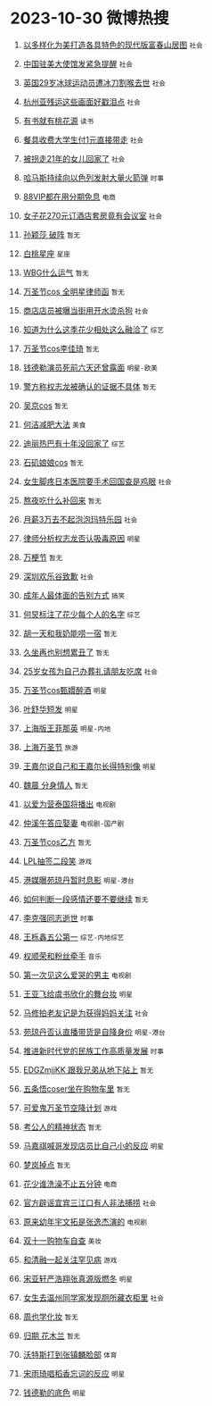 # 2023-10-30 微博热搜 
1. [以多样化为美打造各具特色的现代版富春山居图](https://m.weibo.cn/search?containerid=100103type%3D1%26t%3D10%26q%3D%23%E4%BB%A5%E5%A4%9A%E6%A0%B7%E5%8C%96%E4%B8%BA%E7%BE%8E%E6%89%93%E9%80%A0%E5%90%84%E5%85%B7%E7%89%B9%E8%89%B2%E7%9A%84%E7%8E%B0%E4%BB%A3%E7%89%88%E5%AF%8C%E6%98%A5%E5%B1%B1%E5%B1%85%E5%9B%BE%23&stream_entry_id=51&isnewpage=1&extparam=seat%3D1%26c_type%3D51%26pos%3D0%26stream_entry_id%3D51%26q%3D%2523%25E4%25BB%25A5%25E5%25A4%259A%25E6%25A0%25B7%25E5%258C%2596%25E4%25B8%25BA%25E7%25BE%258E%25E6%2589%2593%25E9%2580%25A0%25E5%2590%2584%25E5%2585%25B7%25E7%2589%25B9%25E8%2589%25B2%25E7%259A%2584%25E7%258E%25B0%25E4%25BB%25A3%25E7%2589%2588%25E5%25AF%258C%25E6%2598%25A5%25E5%25B1%25B1%25E5%25B1%2585%25E5%259B%25BE%2523%26dgr%3D0%26filter_type%3Drealtimehot%26cate%3D10103%26display_time%3D1698613676%26pre_seqid%3D169861367607202873642) `社会` 

2. [中国驻美大使馆发紧急提醒](https://m.weibo.cn/search?containerid=100103type%3D1%26t%3D10%26q%3D%23%E4%B8%AD%E5%9B%BD%E9%A9%BB%E7%BE%8E%E5%A4%A7%E4%BD%BF%E9%A6%86%E5%8F%91%E7%B4%A7%E6%80%A5%E6%8F%90%E9%86%92%23&stream_entry_id=31&isnewpage=1&extparam=seat%3D1%26c_type%3D31%26dgr%3D0%26filter_type%3Drealtimehot%26cate%3D5001%26q%3D%2523%25E4%25B8%25AD%25E5%259B%25BD%25E9%25A9%25BB%25E7%25BE%258E%25E5%25A4%25A7%25E4%25BD%25BF%25E9%25A6%2586%25E5%258F%2591%25E7%25B4%25A7%25E6%2580%25A5%25E6%258F%2590%25E9%2586%2592%2523%26flag%3D2%26pos%3D0%26stream_entry_id%3D31%26realpos%3D1%26band_rank%3D1%26lcate%3D5001%26display_time%3D1698613676%26pre_seqid%3D169861367607202873642) `社会` 

3. [英国29岁冰球运动员遭冰刀割喉去世](https://m.weibo.cn/search?containerid=100103type%3D1%26t%3D10%26q%3D%23%E8%8B%B1%E5%9B%BD29%E5%B2%81%E5%86%B0%E7%90%83%E8%BF%90%E5%8A%A8%E5%91%98%E9%81%AD%E5%86%B0%E5%88%80%E5%89%B2%E5%96%89%E5%8E%BB%E4%B8%96%23&stream_entry_id=31&isnewpage=1&extparam=seat%3D1%26c_type%3D31%26dgr%3D0%26filter_type%3Drealtimehot%26cate%3D5001%26q%3D%2523%25E8%258B%25B1%25E5%259B%25BD29%25E5%25B2%2581%25E5%2586%25B0%25E7%2590%2583%25E8%25BF%2590%25E5%258A%25A8%25E5%2591%2598%25E9%2581%25AD%25E5%2586%25B0%25E5%2588%2580%25E5%2589%25B2%25E5%2596%2589%25E5%258E%25BB%25E4%25B8%2596%2523%26flag%3D0%26pos%3D1%26stream_entry_id%3D31%26realpos%3D2%26band_rank%3D2%26lcate%3D5001%26display_time%3D1698613676%26pre_seqid%3D169861367607202873642) `社会` 

4. [杭州亚残运这些画面好戳泪点](https://m.weibo.cn/search?containerid=100103type%3D1%26t%3D10%26q%3D%23%E6%9D%AD%E5%B7%9E%E4%BA%9A%E6%AE%8B%E8%BF%90%E8%BF%99%E4%BA%9B%E7%94%BB%E9%9D%A2%E5%A5%BD%E6%88%B3%E6%B3%AA%E7%82%B9%23&stream_entry_id=31&isnewpage=1&extparam=seat%3D1%26c_type%3D31%26dgr%3D0%26filter_type%3Drealtimehot%26cate%3D5001%26q%3D%2523%25E6%259D%25AD%25E5%25B7%259E%25E4%25BA%259A%25E6%25AE%258B%25E8%25BF%2590%25E8%25BF%2599%25E4%25BA%259B%25E7%2594%25BB%25E9%259D%25A2%25E5%25A5%25BD%25E6%2588%25B3%25E6%25B3%25AA%25E7%2582%25B9%2523%26flag%3D0%26pos%3D2%26stream_entry_id%3D31%26realpos%3D3%26band_rank%3D3%26lcate%3D5001%26display_time%3D1698613676%26pre_seqid%3D169861367607202873642) `社会` 

5. [有书就有桃花源](https://m.weibo.cn/search?containerid=100103type%3D1%26t%3D10%26q%3D%23%E6%9C%89%E4%B9%A6%E5%B0%B1%E6%9C%89%E6%A1%83%E8%8A%B1%E6%BA%90%23&stream_entry_id=31&isnewpage=1&extparam=seat%3D1%26c_type%3D31%26filter_type%3Drealtimehot%26cate%3D5001%26q%3D%2523%25E6%259C%2589%25E4%25B9%25A6%25E5%25B0%25B1%25E6%259C%2589%25E6%25A1%2583%25E8%258A%25B1%25E6%25BA%2590%2523%26dgr%3D0%26is_ad_pos%3D1%26adid%3D209667%26topic_ad%3D1%26pos%3D3%26stream_entry_id%3D31%26band_rank%3D4%26lcate%3D5001%26display_time%3D1698613676%26pre_seqid%3D169861367607202873642) `读书` 

6. [餐具收费大学生付1元直接带走](https://m.weibo.cn/search?containerid=100103type%3D1%26t%3D10%26q%3D%23%E9%A4%90%E5%85%B7%E6%94%B6%E8%B4%B9%E5%A4%A7%E5%AD%A6%E7%94%9F%E4%BB%981%E5%85%83%E7%9B%B4%E6%8E%A5%E5%B8%A6%E8%B5%B0%23&stream_entry_id=31&isnewpage=1&extparam=seat%3D1%26c_type%3D31%26dgr%3D0%26filter_type%3Drealtimehot%26cate%3D5001%26q%3D%2523%25E9%25A4%2590%25E5%2585%25B7%25E6%2594%25B6%25E8%25B4%25B9%25E5%25A4%25A7%25E5%25AD%25A6%25E7%2594%259F%25E4%25BB%25981%25E5%2585%2583%25E7%259B%25B4%25E6%258E%25A5%25E5%25B8%25A6%25E8%25B5%25B0%2523%26flag%3D0%26pos%3D4%26stream_entry_id%3D31%26realpos%3D4%26band_rank%3D4%26lcate%3D5001%26display_time%3D1698613676%26pre_seqid%3D169861367607202873642) `社会` 

7. [被拐走21年的女儿回家了](https://m.weibo.cn/search?containerid=100103type%3D1%26t%3D10%26q%3D%23%E8%A2%AB%E6%8B%90%E8%B5%B021%E5%B9%B4%E7%9A%84%E5%A5%B3%E5%84%BF%E5%9B%9E%E5%AE%B6%E4%BA%86%23&stream_entry_id=31&isnewpage=1&extparam=seat%3D1%26c_type%3D31%26dgr%3D0%26filter_type%3Drealtimehot%26cate%3D5001%26q%3D%2523%25E8%25A2%25AB%25E6%258B%2590%25E8%25B5%25B021%25E5%25B9%25B4%25E7%259A%2584%25E5%25A5%25B3%25E5%2584%25BF%25E5%259B%259E%25E5%25AE%25B6%25E4%25BA%2586%2523%26flag%3D32768%26pos%3D5%26stream_entry_id%3D31%26realpos%3D5%26band_rank%3D5%26lcate%3D5001%26display_time%3D1698613676%26pre_seqid%3D169861367607202873642) `社会` 

8. [哈马斯持续向以色列发射大量火箭弹](https://m.weibo.cn/search?containerid=100103type%3D1%26t%3D10%26q%3D%23%E5%93%88%E9%A9%AC%E6%96%AF%E6%8C%81%E7%BB%AD%E5%90%91%E4%BB%A5%E8%89%B2%E5%88%97%E5%8F%91%E5%B0%84%E5%A4%A7%E9%87%8F%E7%81%AB%E7%AE%AD%E5%BC%B9%23&stream_entry_id=31&isnewpage=1&extparam=seat%3D1%26c_type%3D31%26dgr%3D0%26filter_type%3Drealtimehot%26cate%3D5001%26q%3D%2523%25E5%2593%2588%25E9%25A9%25AC%25E6%2596%25AF%25E6%258C%2581%25E7%25BB%25AD%25E5%2590%2591%25E4%25BB%25A5%25E8%2589%25B2%25E5%2588%2597%25E5%258F%2591%25E5%25B0%2584%25E5%25A4%25A7%25E9%2587%258F%25E7%2581%25AB%25E7%25AE%25AD%25E5%25BC%25B9%2523%26flag%3D0%26pos%3D6%26stream_entry_id%3D31%26realpos%3D6%26band_rank%3D6%26lcate%3D5001%26display_time%3D1698613676%26pre_seqid%3D169861367607202873642) `时事` 

9. [88VIP都在用分期免息](https://m.weibo.cn/search?containerid=100103type%3D1%26t%3D10%26q%3D%2388VIP%E9%83%BD%E5%9C%A8%E7%94%A8%E5%88%86%E6%9C%9F%E5%85%8D%E6%81%AF%23&stream_entry_id=31&isnewpage=1&extparam=seat%3D1%26c_type%3D31%26filter_type%3Drealtimehot%26cate%3D5001%26q%3D%252388VIP%25E9%2583%25BD%25E5%259C%25A8%25E7%2594%25A8%25E5%2588%2586%25E6%259C%259F%25E5%2585%258D%25E6%2581%25AF%2523%26dgr%3D0%26is_ad_pos%3D1%26adid%3D209724%26topic_ad%3D1%26pos%3D7%26stream_entry_id%3D31%26band_rank%3D7%26lcate%3D5001%26display_time%3D1698613676%26pre_seqid%3D169861367607202873642) `电商` 

10. [女子花270元订酒店套房竟有会议室](https://m.weibo.cn/search?containerid=100103type%3D1%26t%3D10%26q%3D%23%E5%A5%B3%E5%AD%90%E8%8A%B1270%E5%85%83%E8%AE%A2%E9%85%92%E5%BA%97%E5%A5%97%E6%88%BF%E7%AB%9F%E6%9C%89%E4%BC%9A%E8%AE%AE%E5%AE%A4%23&stream_entry_id=31&isnewpage=1&extparam=seat%3D1%26c_type%3D31%26dgr%3D0%26filter_type%3Drealtimehot%26cate%3D5001%26q%3D%2523%25E5%25A5%25B3%25E5%25AD%2590%25E8%258A%25B1270%25E5%2585%2583%25E8%25AE%25A2%25E9%2585%2592%25E5%25BA%2597%25E5%25A5%2597%25E6%2588%25BF%25E7%25AB%259F%25E6%259C%2589%25E4%25BC%259A%25E8%25AE%25AE%25E5%25AE%25A4%2523%26flag%3D0%26pos%3D8%26stream_entry_id%3D31%26realpos%3D7%26band_rank%3D7%26lcate%3D5001%26display_time%3D1698613676%26pre_seqid%3D169861367607202873642) `社会` 

11. [孙颖莎 破阵](https://m.weibo.cn/search?containerid=100103type%3D1%26t%3D10%26q%3D%E5%AD%99%E9%A2%96%E8%8E%8E+%E7%A0%B4%E9%98%B5&stream_entry_id=31&isnewpage=1&extparam=seat%3D1%26c_type%3D31%26dgr%3D0%26filter_type%3Drealtimehot%26cate%3D5001%26q%3D%25E5%25AD%2599%25E9%25A2%2596%25E8%258E%258E%2520%25E7%25A0%25B4%25E9%2598%25B5%26flag%3D0%26pos%3D9%26stream_entry_id%3D31%26realpos%3D8%26band_rank%3D8%26lcate%3D5001%26display_time%3D1698613676%26pre_seqid%3D169861367607202873642) `暂无` 

12. [白桃星座](https://m.weibo.cn/search?containerid=100103type%3D1%26t%3D10%26q%3D%E7%99%BD%E6%A1%83%E6%98%9F%E5%BA%A7&stream_entry_id=31&isnewpage=1&extparam=seat%3D1%26c_type%3D31%26dgr%3D0%26filter_type%3Drealtimehot%26cate%3D5001%26q%3D%25E7%2599%25BD%25E6%25A1%2583%25E6%2598%259F%25E5%25BA%25A7%26flag%3D0%26pos%3D10%26stream_entry_id%3D31%26realpos%3D9%26band_rank%3D9%26lcate%3D5001%26display_time%3D1698613676%26pre_seqid%3D169861367607202873642) `星座` 

13. [WBG什么运气](https://m.weibo.cn/search?containerid=100103type%3D1%26t%3D10%26q%3DWBG%E4%BB%80%E4%B9%88%E8%BF%90%E6%B0%94&stream_entry_id=31&isnewpage=1&extparam=seat%3D1%26c_type%3D31%26dgr%3D0%26filter_type%3Drealtimehot%26cate%3D5001%26q%3DWBG%25E4%25BB%2580%25E4%25B9%2588%25E8%25BF%2590%25E6%25B0%2594%26flag%3D0%26pos%3D11%26stream_entry_id%3D31%26realpos%3D10%26band_rank%3D10%26lcate%3D5001%26display_time%3D1698613676%26pre_seqid%3D169861367607202873642) `暂无` 

14. [万圣节cos 全明星律师函](https://m.weibo.cn/search?containerid=100103type%3D1%26t%3D10%26q%3D%E4%B8%87%E5%9C%A3%E8%8A%82cos+%E5%85%A8%E6%98%8E%E6%98%9F%E5%BE%8B%E5%B8%88%E5%87%BD&stream_entry_id=31&isnewpage=1&extparam=seat%3D1%26c_type%3D31%26dgr%3D0%26filter_type%3Drealtimehot%26cate%3D5001%26q%3D%25E4%25B8%2587%25E5%259C%25A3%25E8%258A%2582cos%2520%25E5%2585%25A8%25E6%2598%258E%25E6%2598%259F%25E5%25BE%258B%25E5%25B8%2588%25E5%2587%25BD%26flag%3D2%26pos%3D12%26stream_entry_id%3D31%26realpos%3D11%26band_rank%3D11%26lcate%3D5001%26display_time%3D1698613676%26pre_seqid%3D169861367607202873642) `暂无` 

15. [商店店员被曝当街用开水烫杀狗](https://m.weibo.cn/search?containerid=100103type%3D1%26t%3D10%26q%3D%23%E5%95%86%E5%BA%97%E5%BA%97%E5%91%98%E8%A2%AB%E6%9B%9D%E5%BD%93%E8%A1%97%E7%94%A8%E5%BC%80%E6%B0%B4%E7%83%AB%E6%9D%80%E7%8B%97%23&stream_entry_id=31&isnewpage=1&extparam=seat%3D1%26c_type%3D31%26dgr%3D0%26filter_type%3Drealtimehot%26cate%3D5001%26q%3D%2523%25E5%2595%2586%25E5%25BA%2597%25E5%25BA%2597%25E5%2591%2598%25E8%25A2%25AB%25E6%259B%259D%25E5%25BD%2593%25E8%25A1%2597%25E7%2594%25A8%25E5%25BC%2580%25E6%25B0%25B4%25E7%2583%25AB%25E6%259D%2580%25E7%258B%2597%2523%26flag%3D0%26pos%3D13%26stream_entry_id%3D31%26realpos%3D12%26band_rank%3D12%26lcate%3D5001%26display_time%3D1698613676%26pre_seqid%3D169861367607202873642) `社会` 

16. [知道为什么这季花少相处这么融洽了](https://m.weibo.cn/search?containerid=100103type%3D1%26t%3D10%26q%3D%23%E7%9F%A5%E9%81%93%E4%B8%BA%E4%BB%80%E4%B9%88%E8%BF%99%E5%AD%A3%E8%8A%B1%E5%B0%91%E7%9B%B8%E5%A4%84%E8%BF%99%E4%B9%88%E8%9E%8D%E6%B4%BD%E4%BA%86%23&stream_entry_id=31&isnewpage=1&extparam=seat%3D1%26c_type%3D31%26dgr%3D0%26filter_type%3Drealtimehot%26cate%3D5001%26q%3D%2523%25E7%259F%25A5%25E9%2581%2593%25E4%25B8%25BA%25E4%25BB%2580%25E4%25B9%2588%25E8%25BF%2599%25E5%25AD%25A3%25E8%258A%25B1%25E5%25B0%2591%25E7%259B%25B8%25E5%25A4%2584%25E8%25BF%2599%25E4%25B9%2588%25E8%259E%258D%25E6%25B4%25BD%25E4%25BA%2586%2523%26flag%3D0%26pos%3D14%26stream_entry_id%3D31%26realpos%3D13%26band_rank%3D13%26lcate%3D5001%26display_time%3D1698613676%26pre_seqid%3D169861367607202873642) `综艺` 

17. [万圣节cos李佳琦](https://m.weibo.cn/search?containerid=100103type%3D1%26t%3D10%26q%3D%E4%B8%87%E5%9C%A3%E8%8A%82cos%E6%9D%8E%E4%BD%B3%E7%90%A6&stream_entry_id=31&isnewpage=1&extparam=seat%3D1%26c_type%3D31%26dgr%3D0%26filter_type%3Drealtimehot%26cate%3D5001%26q%3D%25E4%25B8%2587%25E5%259C%25A3%25E8%258A%2582cos%25E6%259D%258E%25E4%25BD%25B3%25E7%2590%25A6%26flag%3D2%26pos%3D15%26stream_entry_id%3D31%26realpos%3D14%26band_rank%3D14%26lcate%3D5001%26display_time%3D1698613676%26pre_seqid%3D169861367607202873642) `暂无` 

18. [钱德勒演员死前六天还曾露面](https://m.weibo.cn/search?containerid=100103type%3D1%26t%3D10%26q%3D%23%E9%92%B1%E5%BE%B7%E5%8B%92%E6%BC%94%E5%91%98%E6%AD%BB%E5%89%8D%E5%85%AD%E5%A4%A9%E8%BF%98%E6%9B%BE%E9%9C%B2%E9%9D%A2%23&stream_entry_id=31&isnewpage=1&extparam=seat%3D1%26c_type%3D31%26dgr%3D0%26filter_type%3Drealtimehot%26cate%3D5001%26q%3D%2523%25E9%2592%25B1%25E5%25BE%25B7%25E5%258B%2592%25E6%25BC%2594%25E5%2591%2598%25E6%25AD%25BB%25E5%2589%258D%25E5%2585%25AD%25E5%25A4%25A9%25E8%25BF%2598%25E6%259B%25BE%25E9%259C%25B2%25E9%259D%25A2%2523%26flag%3D0%26pos%3D16%26stream_entry_id%3D31%26realpos%3D15%26band_rank%3D15%26lcate%3D5001%26display_time%3D1698613676%26pre_seqid%3D169861367607202873642) `明星-欧美` 

19. [警方称权志龙被确认的证据不具体](https://m.weibo.cn/search?containerid=100103type%3D1%26t%3D10%26q%3D%23%E8%AD%A6%E6%96%B9%E7%A7%B0%E6%9D%83%E5%BF%97%E9%BE%99%E8%A2%AB%E7%A1%AE%E8%AE%A4%E7%9A%84%E8%AF%81%E6%8D%AE%E4%B8%8D%E5%85%B7%E4%BD%93%23&stream_entry_id=31&isnewpage=1&extparam=seat%3D1%26c_type%3D31%26dgr%3D0%26filter_type%3Drealtimehot%26cate%3D5001%26q%3D%2523%25E8%25AD%25A6%25E6%2596%25B9%25E7%25A7%25B0%25E6%259D%2583%25E5%25BF%2597%25E9%25BE%2599%25E8%25A2%25AB%25E7%25A1%25AE%25E8%25AE%25A4%25E7%259A%2584%25E8%25AF%2581%25E6%258D%25AE%25E4%25B8%258D%25E5%2585%25B7%25E4%25BD%2593%2523%26flag%3D0%26pos%3D17%26stream_entry_id%3D31%26realpos%3D16%26band_rank%3D16%26lcate%3D5001%26display_time%3D1698613676%26pre_seqid%3D169861367607202873642) `暂无` 

20. [吴京cos](https://m.weibo.cn/search?containerid=100103type%3D1%26t%3D10%26q%3D%E5%90%B4%E4%BA%ACcos&stream_entry_id=31&isnewpage=1&extparam=seat%3D1%26c_type%3D31%26dgr%3D0%26filter_type%3Drealtimehot%26cate%3D5001%26q%3D%25E5%2590%25B4%25E4%25BA%25ACcos%26flag%3D2%26pos%3D18%26stream_entry_id%3D31%26realpos%3D17%26band_rank%3D17%26lcate%3D5001%26display_time%3D1698613676%26pre_seqid%3D169861367607202873642) `暂无` 

21. [何洁减肥大法](https://m.weibo.cn/search?containerid=100103type%3D1%26t%3D10%26q%3D%E4%BD%95%E6%B4%81%E5%87%8F%E8%82%A5%E5%A4%A7%E6%B3%95&stream_entry_id=31&isnewpage=1&extparam=seat%3D1%26c_type%3D31%26dgr%3D0%26filter_type%3Drealtimehot%26cate%3D5001%26q%3D%25E4%25BD%2595%25E6%25B4%2581%25E5%2587%258F%25E8%2582%25A5%25E5%25A4%25A7%25E6%25B3%2595%26flag%3D0%26pos%3D19%26stream_entry_id%3D31%26realpos%3D18%26band_rank%3D18%26lcate%3D5001%26display_time%3D1698613676%26pre_seqid%3D169861367607202873642) `美食` 

22. [迪丽热巴有十年没回家了](https://m.weibo.cn/search?containerid=100103type%3D1%26t%3D10%26q%3D%23%E8%BF%AA%E4%B8%BD%E7%83%AD%E5%B7%B4%E6%9C%89%E5%8D%81%E5%B9%B4%E6%B2%A1%E5%9B%9E%E5%AE%B6%E4%BA%86%23&stream_entry_id=31&isnewpage=1&extparam=seat%3D1%26c_type%3D31%26dgr%3D0%26filter_type%3Drealtimehot%26cate%3D5001%26q%3D%2523%25E8%25BF%25AA%25E4%25B8%25BD%25E7%2583%25AD%25E5%25B7%25B4%25E6%259C%2589%25E5%258D%2581%25E5%25B9%25B4%25E6%25B2%25A1%25E5%259B%259E%25E5%25AE%25B6%25E4%25BA%2586%2523%26flag%3D0%26pos%3D20%26stream_entry_id%3D31%26realpos%3D19%26band_rank%3D19%26lcate%3D5001%26display_time%3D1698613676%26pre_seqid%3D169861367607202873642) `综艺` 

23. [石矶娘娘cos](https://m.weibo.cn/search?containerid=100103type%3D1%26t%3D10%26q%3D%23%E7%9F%B3%E7%9F%B6%E5%A8%98%E5%A8%98cos%23&stream_entry_id=31&isnewpage=1&extparam=seat%3D1%26c_type%3D31%26dgr%3D0%26filter_type%3Drealtimehot%26cate%3D5001%26q%3D%2523%25E7%259F%25B3%25E7%259F%25B6%25E5%25A8%2598%25E5%25A8%2598cos%2523%26flag%3D0%26pos%3D21%26stream_entry_id%3D31%26realpos%3D20%26band_rank%3D20%26lcate%3D5001%26display_time%3D1698613676%26pre_seqid%3D169861367607202873642) `暂无` 

24. [女生脚疼日本医院要手术回国查是鸡眼](https://m.weibo.cn/search?containerid=100103type%3D1%26t%3D10%26q%3D%23%E5%A5%B3%E7%94%9F%E8%84%9A%E7%96%BC%E6%97%A5%E6%9C%AC%E5%8C%BB%E9%99%A2%E8%A6%81%E6%89%8B%E6%9C%AF%E5%9B%9E%E5%9B%BD%E6%9F%A5%E6%98%AF%E9%B8%A1%E7%9C%BC%23&stream_entry_id=31&isnewpage=1&extparam=seat%3D1%26c_type%3D31%26dgr%3D0%26filter_type%3Drealtimehot%26cate%3D5001%26q%3D%2523%25E5%25A5%25B3%25E7%2594%259F%25E8%2584%259A%25E7%2596%25BC%25E6%2597%25A5%25E6%259C%25AC%25E5%258C%25BB%25E9%2599%25A2%25E8%25A6%2581%25E6%2589%258B%25E6%259C%25AF%25E5%259B%259E%25E5%259B%25BD%25E6%259F%25A5%25E6%2598%25AF%25E9%25B8%25A1%25E7%259C%25BC%2523%26flag%3D0%26pos%3D22%26stream_entry_id%3D31%26realpos%3D21%26band_rank%3D21%26lcate%3D5001%26display_time%3D1698613676%26pre_seqid%3D169861367607202873642) `社会` 

25. [熬夜吃什么补回来](https://m.weibo.cn/search?containerid=100103type%3D1%26t%3D10%26q%3D%E7%86%AC%E5%A4%9C%E5%90%83%E4%BB%80%E4%B9%88%E8%A1%A5%E5%9B%9E%E6%9D%A5&stream_entry_id=31&isnewpage=1&extparam=seat%3D1%26c_type%3D31%26dgr%3D0%26filter_type%3Drealtimehot%26cate%3D5001%26q%3D%25E7%2586%25AC%25E5%25A4%259C%25E5%2590%2583%25E4%25BB%2580%25E4%25B9%2588%25E8%25A1%25A5%25E5%259B%259E%25E6%259D%25A5%26flag%3D0%26pos%3D23%26stream_entry_id%3D31%26realpos%3D22%26band_rank%3D22%26lcate%3D5001%26display_time%3D1698613676%26pre_seqid%3D169861367607202873642) `暂无` 

26. [月薪3万去不起泡泡玛特乐园](https://m.weibo.cn/search?containerid=100103type%3D1%26t%3D10%26q%3D%23%E6%9C%88%E8%96%AA3%E4%B8%87%E5%8E%BB%E4%B8%8D%E8%B5%B7%E6%B3%A1%E6%B3%A1%E7%8E%9B%E7%89%B9%E4%B9%90%E5%9B%AD%23&stream_entry_id=31&isnewpage=1&extparam=seat%3D1%26c_type%3D31%26dgr%3D0%26filter_type%3Drealtimehot%26cate%3D5001%26q%3D%2523%25E6%259C%2588%25E8%2596%25AA3%25E4%25B8%2587%25E5%258E%25BB%25E4%25B8%258D%25E8%25B5%25B7%25E6%25B3%25A1%25E6%25B3%25A1%25E7%258E%259B%25E7%2589%25B9%25E4%25B9%2590%25E5%259B%25AD%2523%26flag%3D0%26pos%3D24%26stream_entry_id%3D31%26realpos%3D23%26band_rank%3D23%26lcate%3D5001%26display_time%3D1698613676%26pre_seqid%3D169861367607202873642) `社会` 

27. [律师分析权志龙否认吸毒原因](https://m.weibo.cn/search?containerid=100103type%3D1%26t%3D10%26q%3D%23%E5%BE%8B%E5%B8%88%E5%88%86%E6%9E%90%E6%9D%83%E5%BF%97%E9%BE%99%E5%90%A6%E8%AE%A4%E5%90%B8%E6%AF%92%E5%8E%9F%E5%9B%A0%23&stream_entry_id=31&isnewpage=1&extparam=seat%3D1%26c_type%3D31%26dgr%3D0%26filter_type%3Drealtimehot%26cate%3D5001%26q%3D%2523%25E5%25BE%258B%25E5%25B8%2588%25E5%2588%2586%25E6%259E%2590%25E6%259D%2583%25E5%25BF%2597%25E9%25BE%2599%25E5%2590%25A6%25E8%25AE%25A4%25E5%2590%25B8%25E6%25AF%2592%25E5%258E%259F%25E5%259B%25A0%2523%26flag%3D1%26pos%3D25%26stream_entry_id%3D31%26realpos%3D24%26band_rank%3D24%26lcate%3D5001%26display_time%3D1698613676%26pre_seqid%3D169861367607202873642) `明星` 

28. [万梗节](https://m.weibo.cn/search?containerid=100103type%3D1%26t%3D10%26q%3D%E4%B8%87%E6%A2%97%E8%8A%82&stream_entry_id=31&isnewpage=1&extparam=seat%3D1%26c_type%3D31%26dgr%3D0%26filter_type%3Drealtimehot%26cate%3D5001%26q%3D%25E4%25B8%2587%25E6%25A2%2597%25E8%258A%2582%26flag%3D0%26pos%3D26%26stream_entry_id%3D31%26realpos%3D25%26band_rank%3D25%26lcate%3D5001%26display_time%3D1698613676%26pre_seqid%3D169861367607202873642) `暂无` 

29. [深圳欢乐谷致歉](https://m.weibo.cn/search?containerid=100103type%3D1%26t%3D10%26q%3D%23%E6%B7%B1%E5%9C%B3%E6%AC%A2%E4%B9%90%E8%B0%B7%E8%87%B4%E6%AD%89%23&stream_entry_id=31&isnewpage=1&extparam=seat%3D1%26c_type%3D31%26dgr%3D0%26filter_type%3Drealtimehot%26cate%3D5001%26q%3D%2523%25E6%25B7%25B1%25E5%259C%25B3%25E6%25AC%25A2%25E4%25B9%2590%25E8%25B0%25B7%25E8%2587%25B4%25E6%25AD%2589%2523%26flag%3D0%26pos%3D27%26stream_entry_id%3D31%26realpos%3D26%26band_rank%3D26%26lcate%3D5001%26display_time%3D1698613676%26pre_seqid%3D169861367607202873642) `社会` 

30. [成年人最体面的告别方式](https://m.weibo.cn/search?containerid=100103type%3D1%26t%3D10%26q%3D%E6%88%90%E5%B9%B4%E4%BA%BA%E6%9C%80%E4%BD%93%E9%9D%A2%E7%9A%84%E5%91%8A%E5%88%AB%E6%96%B9%E5%BC%8F&stream_entry_id=31&isnewpage=1&extparam=seat%3D1%26c_type%3D31%26dgr%3D0%26filter_type%3Drealtimehot%26cate%3D5001%26q%3D%25E6%2588%2590%25E5%25B9%25B4%25E4%25BA%25BA%25E6%259C%2580%25E4%25BD%2593%25E9%259D%25A2%25E7%259A%2584%25E5%2591%258A%25E5%2588%25AB%25E6%2596%25B9%25E5%25BC%258F%26flag%3D0%26pos%3D28%26stream_entry_id%3D31%26realpos%3D27%26band_rank%3D27%26lcate%3D5001%26display_time%3D1698613676%26pre_seqid%3D169861367607202873642) `搞笑` 

31. [何炅标注了花少每个人的名字](https://m.weibo.cn/search?containerid=100103type%3D1%26t%3D10%26q%3D%23%E4%BD%95%E7%82%85%E6%A0%87%E6%B3%A8%E4%BA%86%E8%8A%B1%E5%B0%91%E6%AF%8F%E4%B8%AA%E4%BA%BA%E7%9A%84%E5%90%8D%E5%AD%97%23&stream_entry_id=31&isnewpage=1&extparam=seat%3D1%26c_type%3D31%26dgr%3D0%26filter_type%3Drealtimehot%26cate%3D5001%26q%3D%2523%25E4%25BD%2595%25E7%2582%2585%25E6%25A0%2587%25E6%25B3%25A8%25E4%25BA%2586%25E8%258A%25B1%25E5%25B0%2591%25E6%25AF%258F%25E4%25B8%25AA%25E4%25BA%25BA%25E7%259A%2584%25E5%2590%258D%25E5%25AD%2597%2523%26flag%3D0%26pos%3D29%26stream_entry_id%3D31%26realpos%3D28%26band_rank%3D28%26lcate%3D5001%26display_time%3D1698613676%26pre_seqid%3D169861367607202873642) `综艺` 

32. [胡一天和我奶能唠一宿](https://m.weibo.cn/search?containerid=100103type%3D1%26t%3D10%26q%3D%E8%83%A1%E4%B8%80%E5%A4%A9%E5%92%8C%E6%88%91%E5%A5%B6%E8%83%BD%E5%94%A0%E4%B8%80%E5%AE%BF&stream_entry_id=31&isnewpage=1&extparam=seat%3D1%26c_type%3D31%26dgr%3D0%26filter_type%3Drealtimehot%26cate%3D5001%26q%3D%25E8%2583%25A1%25E4%25B8%2580%25E5%25A4%25A9%25E5%2592%258C%25E6%2588%2591%25E5%25A5%25B6%25E8%2583%25BD%25E5%2594%25A0%25E4%25B8%2580%25E5%25AE%25BF%26flag%3D0%26pos%3D30%26stream_entry_id%3D31%26realpos%3D29%26band_rank%3D29%26lcate%3D5001%26display_time%3D1698613676%26pre_seqid%3D169861367607202873642) `暂无` 

33. [久坐再也别想累丑了](https://m.weibo.cn/search?containerid=100103type%3D1%26t%3D10%26q%3D%E4%B9%85%E5%9D%90%E5%86%8D%E4%B9%9F%E5%88%AB%E6%83%B3%E7%B4%AF%E4%B8%91%E4%BA%86&stream_entry_id=31&isnewpage=1&extparam=seat%3D1%26c_type%3D31%26dgr%3D0%26filter_type%3Drealtimehot%26cate%3D5001%26q%3D%25E4%25B9%2585%25E5%259D%2590%25E5%2586%258D%25E4%25B9%259F%25E5%2588%25AB%25E6%2583%25B3%25E7%25B4%25AF%25E4%25B8%2591%25E4%25BA%2586%26flag%3D0%26pos%3D31%26stream_entry_id%3D31%26realpos%3D30%26band_rank%3D30%26lcate%3D5001%26display_time%3D1698613676%26pre_seqid%3D169861367607202873642) `暂无` 

34. [25岁女孩为自己办葬礼请朋友吃席](https://m.weibo.cn/search?containerid=100103type%3D1%26t%3D10%26q%3D%2325%E5%B2%81%E5%A5%B3%E5%AD%A9%E4%B8%BA%E8%87%AA%E5%B7%B1%E5%8A%9E%E8%91%AC%E7%A4%BC%E8%AF%B7%E6%9C%8B%E5%8F%8B%E5%90%83%E5%B8%AD%23&stream_entry_id=31&isnewpage=1&extparam=seat%3D1%26c_type%3D31%26dgr%3D0%26filter_type%3Drealtimehot%26cate%3D5001%26q%3D%252325%25E5%25B2%2581%25E5%25A5%25B3%25E5%25AD%25A9%25E4%25B8%25BA%25E8%2587%25AA%25E5%25B7%25B1%25E5%258A%259E%25E8%2591%25AC%25E7%25A4%25BC%25E8%25AF%25B7%25E6%259C%258B%25E5%258F%258B%25E5%2590%2583%25E5%25B8%25AD%2523%26flag%3D0%26pos%3D32%26stream_entry_id%3D31%26realpos%3D31%26band_rank%3D31%26lcate%3D5001%26display_time%3D1698613676%26pre_seqid%3D169861367607202873642) `社会` 

35. [万圣节cos甄嬛醉酒](https://m.weibo.cn/search?containerid=100103type%3D1%26t%3D10%26q%3D%23%E4%B8%87%E5%9C%A3%E8%8A%82cos%E7%94%84%E5%AC%9B%E9%86%89%E9%85%92%23&stream_entry_id=31&isnewpage=1&extparam=seat%3D1%26c_type%3D31%26dgr%3D0%26filter_type%3Drealtimehot%26cate%3D5001%26q%3D%2523%25E4%25B8%2587%25E5%259C%25A3%25E8%258A%2582cos%25E7%2594%2584%25E5%25AC%259B%25E9%2586%2589%25E9%2585%2592%2523%26flag%3D0%26pos%3D33%26stream_entry_id%3D31%26realpos%3D32%26band_rank%3D32%26lcate%3D5001%26display_time%3D1698613676%26pre_seqid%3D169861367607202873642) `明星` 

36. [叶舒华短发](https://m.weibo.cn/search?containerid=100103type%3D1%26t%3D10%26q%3D%23%E5%8F%B6%E8%88%92%E5%8D%8E%E7%9F%AD%E5%8F%91%23&stream_entry_id=31&isnewpage=1&extparam=seat%3D1%26c_type%3D31%26dgr%3D0%26filter_type%3Drealtimehot%26cate%3D5001%26q%3D%2523%25E5%258F%25B6%25E8%2588%2592%25E5%258D%258E%25E7%259F%25AD%25E5%258F%2591%2523%26flag%3D0%26pos%3D34%26stream_entry_id%3D31%26realpos%3D33%26band_rank%3D33%26lcate%3D5001%26display_time%3D1698613676%26pre_seqid%3D169861367607202873642) `明星` 

37. [上海版王菲那英](https://m.weibo.cn/search?containerid=100103type%3D1%26t%3D10%26q%3D%E4%B8%8A%E6%B5%B7%E7%89%88%E7%8E%8B%E8%8F%B2%E9%82%A3%E8%8B%B1&stream_entry_id=31&isnewpage=1&extparam=seat%3D1%26c_type%3D31%26dgr%3D0%26filter_type%3Drealtimehot%26cate%3D5001%26q%3D%25E4%25B8%258A%25E6%25B5%25B7%25E7%2589%2588%25E7%258E%258B%25E8%258F%25B2%25E9%2582%25A3%25E8%258B%25B1%26flag%3D0%26pos%3D35%26stream_entry_id%3D31%26realpos%3D34%26band_rank%3D34%26lcate%3D5001%26display_time%3D1698613676%26pre_seqid%3D169861367607202873642) `明星-内地` 

38. [上海万圣节](https://m.weibo.cn/search?containerid=100103type%3D1%26t%3D10%26q%3D%E4%B8%8A%E6%B5%B7%E4%B8%87%E5%9C%A3%E8%8A%82&stream_entry_id=31&isnewpage=1&extparam=seat%3D1%26c_type%3D31%26dgr%3D0%26filter_type%3Drealtimehot%26cate%3D5001%26q%3D%25E4%25B8%258A%25E6%25B5%25B7%25E4%25B8%2587%25E5%259C%25A3%25E8%258A%2582%26flag%3D0%26pos%3D36%26stream_entry_id%3D31%26realpos%3D35%26band_rank%3D35%26lcate%3D5001%26display_time%3D1698613676%26pre_seqid%3D169861367607202873642) `旅游` 

39. [王嘉尔说自己和王嘉尔长得特别像](https://m.weibo.cn/search?containerid=100103type%3D1%26t%3D10%26q%3D%23%E7%8E%8B%E5%98%89%E5%B0%94%E8%AF%B4%E8%87%AA%E5%B7%B1%E5%92%8C%E7%8E%8B%E5%98%89%E5%B0%94%E9%95%BF%E5%BE%97%E7%89%B9%E5%88%AB%E5%83%8F%23&stream_entry_id=31&isnewpage=1&extparam=seat%3D1%26c_type%3D31%26dgr%3D0%26filter_type%3Drealtimehot%26cate%3D5001%26q%3D%2523%25E7%258E%258B%25E5%2598%2589%25E5%25B0%2594%25E8%25AF%25B4%25E8%2587%25AA%25E5%25B7%25B1%25E5%2592%258C%25E7%258E%258B%25E5%2598%2589%25E5%25B0%2594%25E9%2595%25BF%25E5%25BE%2597%25E7%2589%25B9%25E5%2588%25AB%25E5%2583%258F%2523%26flag%3D0%26pos%3D37%26stream_entry_id%3D31%26realpos%3D36%26band_rank%3D36%26lcate%3D5001%26display_time%3D1698613676%26pre_seqid%3D169861367607202873642) `明星` 

40. [魏晨 分身情人](https://m.weibo.cn/search?containerid=100103type%3D1%26t%3D10%26q%3D%E9%AD%8F%E6%99%A8+%E5%88%86%E8%BA%AB%E6%83%85%E4%BA%BA&stream_entry_id=31&isnewpage=1&extparam=seat%3D1%26c_type%3D31%26dgr%3D0%26filter_type%3Drealtimehot%26cate%3D5001%26q%3D%25E9%25AD%258F%25E6%2599%25A8%2520%25E5%2588%2586%25E8%25BA%25AB%25E6%2583%2585%25E4%25BA%25BA%26flag%3D0%26pos%3D38%26stream_entry_id%3D31%26realpos%3D37%26band_rank%3D37%26lcate%3D5001%26display_time%3D1698613676%26pre_seqid%3D169861367607202873642) `暂无` 

41. [以爱为营泰国将播出](https://m.weibo.cn/search?containerid=100103type%3D1%26t%3D10%26q%3D%23%E4%BB%A5%E7%88%B1%E4%B8%BA%E8%90%A5%E6%B3%B0%E5%9B%BD%E5%B0%86%E6%92%AD%E5%87%BA%23&stream_entry_id=31&isnewpage=1&extparam=seat%3D1%26c_type%3D31%26dgr%3D0%26filter_type%3Drealtimehot%26cate%3D5001%26q%3D%2523%25E4%25BB%25A5%25E7%2588%25B1%25E4%25B8%25BA%25E8%2590%25A5%25E6%25B3%25B0%25E5%259B%25BD%25E5%25B0%2586%25E6%2592%25AD%25E5%2587%25BA%2523%26flag%3D0%26pos%3D39%26stream_entry_id%3D31%26realpos%3D38%26band_rank%3D38%26lcate%3D5001%26display_time%3D1698613676%26pre_seqid%3D169861367607202873642) `电视剧` 

42. [仲溪午答应娶妻](https://m.weibo.cn/search?containerid=100103type%3D1%26t%3D10%26q%3D%23%E4%BB%B2%E6%BA%AA%E5%8D%88%E7%AD%94%E5%BA%94%E5%A8%B6%E5%A6%BB%23&stream_entry_id=31&isnewpage=1&extparam=seat%3D1%26c_type%3D31%26dgr%3D0%26filter_type%3Drealtimehot%26cate%3D5001%26q%3D%2523%25E4%25BB%25B2%25E6%25BA%25AA%25E5%258D%2588%25E7%25AD%2594%25E5%25BA%2594%25E5%25A8%25B6%25E5%25A6%25BB%2523%26flag%3D0%26pos%3D40%26stream_entry_id%3D31%26realpos%3D39%26band_rank%3D39%26lcate%3D5001%26display_time%3D1698613676%26pre_seqid%3D169861367607202873642) `电视剧-国产剧` 

43. [万圣节cos乙方](https://m.weibo.cn/search?containerid=100103type%3D1%26t%3D10%26q%3D%E4%B8%87%E5%9C%A3%E8%8A%82cos%E4%B9%99%E6%96%B9&stream_entry_id=31&isnewpage=1&extparam=seat%3D1%26c_type%3D31%26dgr%3D0%26filter_type%3Drealtimehot%26cate%3D5001%26q%3D%25E4%25B8%2587%25E5%259C%25A3%25E8%258A%2582cos%25E4%25B9%2599%25E6%2596%25B9%26flag%3D0%26pos%3D41%26stream_entry_id%3D31%26realpos%3D40%26band_rank%3D40%26lcate%3D5001%26display_time%3D1698613676%26pre_seqid%3D169861367607202873642) `暂无` 

44. [LPL抽签二段笑](https://m.weibo.cn/search?containerid=100103type%3D1%26t%3D10%26q%3D%23LPL%E6%8A%BD%E7%AD%BE%E4%BA%8C%E6%AE%B5%E7%AC%91%23&stream_entry_id=31&isnewpage=1&extparam=seat%3D1%26c_type%3D31%26dgr%3D0%26filter_type%3Drealtimehot%26cate%3D5001%26q%3D%2523LPL%25E6%258A%25BD%25E7%25AD%25BE%25E4%25BA%258C%25E6%25AE%25B5%25E7%25AC%2591%2523%26flag%3D0%26pos%3D42%26stream_entry_id%3D31%26realpos%3D41%26band_rank%3D41%26lcate%3D5001%26display_time%3D1698613676%26pre_seqid%3D169861367607202873642) `游戏` 

45. [港媒曝苑琼丹暂时息影](https://m.weibo.cn/search?containerid=100103type%3D1%26t%3D10%26q%3D%23%E6%B8%AF%E5%AA%92%E6%9B%9D%E8%8B%91%E7%90%BC%E4%B8%B9%E6%9A%82%E6%97%B6%E6%81%AF%E5%BD%B1%23&stream_entry_id=31&isnewpage=1&extparam=seat%3D1%26c_type%3D31%26dgr%3D0%26filter_type%3Drealtimehot%26cate%3D5001%26q%3D%2523%25E6%25B8%25AF%25E5%25AA%2592%25E6%259B%259D%25E8%258B%2591%25E7%2590%25BC%25E4%25B8%25B9%25E6%259A%2582%25E6%2597%25B6%25E6%2581%25AF%25E5%25BD%25B1%2523%26flag%3D0%26pos%3D43%26stream_entry_id%3D31%26realpos%3D42%26band_rank%3D42%26lcate%3D5001%26display_time%3D1698613676%26pre_seqid%3D169861367607202873642) `明星-港台` 

46. [如何判断一段感情还要不要继续](https://m.weibo.cn/search?containerid=100103type%3D1%26t%3D10%26q%3D%E5%A6%82%E4%BD%95%E5%88%A4%E6%96%AD%E4%B8%80%E6%AE%B5%E6%84%9F%E6%83%85%E8%BF%98%E8%A6%81%E4%B8%8D%E8%A6%81%E7%BB%A7%E7%BB%AD&stream_entry_id=31&isnewpage=1&extparam=seat%3D1%26c_type%3D31%26dgr%3D0%26filter_type%3Drealtimehot%26cate%3D5001%26q%3D%25E5%25A6%2582%25E4%25BD%2595%25E5%2588%25A4%25E6%2596%25AD%25E4%25B8%2580%25E6%25AE%25B5%25E6%2584%259F%25E6%2583%2585%25E8%25BF%2598%25E8%25A6%2581%25E4%25B8%258D%25E8%25A6%2581%25E7%25BB%25A7%25E7%25BB%25AD%26flag%3D0%26pos%3D44%26stream_entry_id%3D31%26realpos%3D43%26band_rank%3D43%26lcate%3D5001%26display_time%3D1698613676%26pre_seqid%3D169861367607202873642) `暂无` 

47. [李克强同志逝世](https://m.weibo.cn/search?containerid=100103type%3D1%26t%3D10%26q%3D%23%E6%9D%8E%E5%85%8B%E5%BC%BA%E5%90%8C%E5%BF%97%E9%80%9D%E4%B8%96%23&stream_entry_id=31&isnewpage=1&extparam=seat%3D1%26c_type%3D31%26dgr%3D0%26filter_type%3Drealtimehot%26cate%3D5001%26q%3D%2523%25E6%259D%258E%25E5%2585%258B%25E5%25BC%25BA%25E5%2590%258C%25E5%25BF%2597%25E9%2580%259D%25E4%25B8%2596%2523%26flag%3D0%26pos%3D45%26stream_entry_id%3D31%26realpos%3D44%26band_rank%3D44%26lcate%3D5001%26display_time%3D1698613676%26pre_seqid%3D169861367607202873642) `时事` 

48. [王栎鑫五公第一](https://m.weibo.cn/search?containerid=100103type%3D1%26t%3D10%26q%3D%23%E7%8E%8B%E6%A0%8E%E9%91%AB%E4%BA%94%E5%85%AC%E7%AC%AC%E4%B8%80%23&stream_entry_id=31&isnewpage=1&extparam=seat%3D1%26c_type%3D31%26dgr%3D0%26filter_type%3Drealtimehot%26cate%3D5001%26q%3D%2523%25E7%258E%258B%25E6%25A0%258E%25E9%2591%25AB%25E4%25BA%2594%25E5%2585%25AC%25E7%25AC%25AC%25E4%25B8%2580%2523%26flag%3D0%26pos%3D46%26stream_entry_id%3D31%26realpos%3D45%26band_rank%3D45%26lcate%3D5001%26display_time%3D1698613676%26pre_seqid%3D169861367607202873642) `综艺-内地综艺` 

49. [权顺荣和粉丝牵手](https://m.weibo.cn/search?containerid=100103type%3D1%26t%3D10%26q%3D%23%E6%9D%83%E9%A1%BA%E8%8D%A3%E5%92%8C%E7%B2%89%E4%B8%9D%E7%89%B5%E6%89%8B%23&stream_entry_id=31&isnewpage=1&extparam=seat%3D1%26c_type%3D31%26dgr%3D0%26filter_type%3Drealtimehot%26cate%3D5001%26q%3D%2523%25E6%259D%2583%25E9%25A1%25BA%25E8%258D%25A3%25E5%2592%258C%25E7%25B2%2589%25E4%25B8%259D%25E7%2589%25B5%25E6%2589%258B%2523%26flag%3D0%26pos%3D47%26stream_entry_id%3D31%26realpos%3D46%26band_rank%3D46%26lcate%3D5001%26display_time%3D1698613676%26pre_seqid%3D169861367607202873642) `音乐` 

50. [第一次见这么爱哭的男主](https://m.weibo.cn/search?containerid=100103type%3D1%26t%3D10%26q%3D%23%E7%AC%AC%E4%B8%80%E6%AC%A1%E8%A7%81%E8%BF%99%E4%B9%88%E7%88%B1%E5%93%AD%E7%9A%84%E7%94%B7%E4%B8%BB%23&stream_entry_id=31&isnewpage=1&extparam=seat%3D1%26c_type%3D31%26dgr%3D0%26filter_type%3Drealtimehot%26cate%3D5001%26q%3D%2523%25E7%25AC%25AC%25E4%25B8%2580%25E6%25AC%25A1%25E8%25A7%2581%25E8%25BF%2599%25E4%25B9%2588%25E7%2588%25B1%25E5%2593%25AD%25E7%259A%2584%25E7%2594%25B7%25E4%25B8%25BB%2523%26flag%3D0%26pos%3D48%26stream_entry_id%3D31%26realpos%3D47%26band_rank%3D47%26lcate%3D5001%26display_time%3D1698613676%26pre_seqid%3D169861367607202873642) `电视剧` 

51. [王亚飞给虞书欣化的舞台妆](https://m.weibo.cn/search?containerid=100103type%3D1%26t%3D10%26q%3D%23%E7%8E%8B%E4%BA%9A%E9%A3%9E%E7%BB%99%E8%99%9E%E4%B9%A6%E6%AC%A3%E5%8C%96%E7%9A%84%E8%88%9E%E5%8F%B0%E5%A6%86%23&stream_entry_id=31&isnewpage=1&extparam=seat%3D1%26c_type%3D31%26dgr%3D0%26filter_type%3Drealtimehot%26cate%3D5001%26q%3D%2523%25E7%258E%258B%25E4%25BA%259A%25E9%25A3%259E%25E7%25BB%2599%25E8%2599%259E%25E4%25B9%25A6%25E6%25AC%25A3%25E5%258C%2596%25E7%259A%2584%25E8%2588%259E%25E5%258F%25B0%25E5%25A6%2586%2523%26flag%3D0%26pos%3D49%26stream_entry_id%3D31%26realpos%3D48%26band_rank%3D48%26lcate%3D5001%26display_time%3D1698613676%26pre_seqid%3D169861367607202873642) `明星` 

52. [马修拍老友记是为获得妈妈关注](https://m.weibo.cn/search?containerid=100103type%3D1%26t%3D10%26q%3D%23%E9%A9%AC%E4%BF%AE%E6%8B%8D%E8%80%81%E5%8F%8B%E8%AE%B0%E6%98%AF%E4%B8%BA%E8%8E%B7%E5%BE%97%E5%A6%88%E5%A6%88%E5%85%B3%E6%B3%A8%23&stream_entry_id=31&isnewpage=1&extparam=seat%3D1%26c_type%3D31%26dgr%3D0%26filter_type%3Drealtimehot%26cate%3D5001%26q%3D%2523%25E9%25A9%25AC%25E4%25BF%25AE%25E6%258B%258D%25E8%2580%2581%25E5%258F%258B%25E8%25AE%25B0%25E6%2598%25AF%25E4%25B8%25BA%25E8%258E%25B7%25E5%25BE%2597%25E5%25A6%2588%25E5%25A6%2588%25E5%2585%25B3%25E6%25B3%25A8%2523%26flag%3D0%26pos%3D50%26stream_entry_id%3D31%26realpos%3D49%26band_rank%3D49%26lcate%3D5001%26display_time%3D1698613676%26pre_seqid%3D169861367607202873642) `社会` 

53. [苑琼丹否认直播带货是自降身价](https://m.weibo.cn/search?containerid=100103type%3D1%26t%3D10%26q%3D%23%E8%8B%91%E7%90%BC%E4%B8%B9%E5%90%A6%E8%AE%A4%E7%9B%B4%E6%92%AD%E5%B8%A6%E8%B4%A7%E6%98%AF%E8%87%AA%E9%99%8D%E8%BA%AB%E4%BB%B7%23&stream_entry_id=31&isnewpage=1&extparam=seat%3D1%26c_type%3D31%26dgr%3D0%26filter_type%3Drealtimehot%26cate%3D5001%26q%3D%2523%25E8%258B%2591%25E7%2590%25BC%25E4%25B8%25B9%25E5%2590%25A6%25E8%25AE%25A4%25E7%259B%25B4%25E6%2592%25AD%25E5%25B8%25A6%25E8%25B4%25A7%25E6%2598%25AF%25E8%2587%25AA%25E9%2599%258D%25E8%25BA%25AB%25E4%25BB%25B7%2523%26flag%3D0%26pos%3D51%26stream_entry_id%3D31%26realpos%3D50%26band_rank%3D50%26lcate%3D5001%26display_time%3D1698613676%26pre_seqid%3D169861367607202873642) `明星-港台` 

54. [推进新时代党的民族工作高质量发展](https://m.weibo.cn/search?containerid=100103type%3D1%26t%3D10%26q%3D%23%E6%8E%A8%E8%BF%9B%E6%96%B0%E6%97%B6%E4%BB%A3%E5%85%9A%E7%9A%84%E6%B0%91%E6%97%8F%E5%B7%A5%E4%BD%9C%E9%AB%98%E8%B4%A8%E9%87%8F%E5%8F%91%E5%B1%95%23&stream_entry_id=51&isnewpage=1&extparam=seat%3D1%26stream_entry_id%3D51%26pos%3D0%26c_type%3D51%26q%3D%2523%25E6%258E%25A8%25E8%25BF%259B%25E6%2596%25B0%25E6%2597%25B6%25E4%25BB%25A3%25E5%2585%259A%25E7%259A%2584%25E6%25B0%2591%25E6%2597%258F%25E5%25B7%25A5%25E4%25BD%259C%25E9%25AB%2598%25E8%25B4%25A8%25E9%2587%258F%25E5%258F%2591%25E5%25B1%2595%2523%26dgr%3D0%26cate%3D10103%26filter_type%3Drealtimehot%26display_time%3D1698610124%26pre_seqid%3D169861012464001652285) `时事` 

55. [EDGZmjjKK 跟我兄弟从地下站上](https://m.weibo.cn/search?containerid=100103type%3D1%26t%3D10%26q%3DEDGZmjjKK+%E8%B7%9F%E6%88%91%E5%85%84%E5%BC%9F%E4%BB%8E%E5%9C%B0%E4%B8%8B%E7%AB%99%E4%B8%8A&stream_entry_id=31&isnewpage=1&extparam=seat%3D1%26c_type%3D31%26q%3DEDGZmjjKK%2520%25E8%25B7%259F%25E6%2588%2591%25E5%2585%2584%25E5%25BC%259F%25E4%25BB%258E%25E5%259C%25B0%25E4%25B8%258B%25E7%25AB%2599%25E4%25B8%258A%26flag%3D1%26filter_type%3Drealtimehot%26realpos%3D44%26stream_entry_id%3D31%26pos%3D45%26dgr%3D0%26cate%3D5001%26band_rank%3D44%26lcate%3D5001%26display_time%3D1698610124%26pre_seqid%3D169861012464001652285) `暂无` 

56. [五条悟coser坐在购物车里](https://m.weibo.cn/search?containerid=100103type%3D1%26t%3D10%26q%3D%E4%BA%94%E6%9D%A1%E6%82%9Fcoser%E5%9D%90%E5%9C%A8%E8%B4%AD%E7%89%A9%E8%BD%A6%E9%87%8C&stream_entry_id=31&isnewpage=1&extparam=seat%3D1%26c_type%3D31%26q%3D%25E4%25BA%2594%25E6%259D%25A1%25E6%2582%259Fcoser%25E5%259D%2590%25E5%259C%25A8%25E8%25B4%25AD%25E7%2589%25A9%25E8%25BD%25A6%25E9%2587%258C%26flag%3D0%26filter_type%3Drealtimehot%26realpos%3D48%26stream_entry_id%3D31%26pos%3D49%26dgr%3D0%26cate%3D5001%26band_rank%3D48%26lcate%3D5001%26display_time%3D1698610124%26pre_seqid%3D169861012464001652285) `暂无` 

57. [可爱鬼万圣节空降计划](https://m.weibo.cn/search?containerid=100103type%3D1%26t%3D10%26q%3D%23%E5%8F%AF%E7%88%B1%E9%AC%BC%E4%B8%87%E5%9C%A3%E8%8A%82%E7%A9%BA%E9%99%8D%E8%AE%A1%E5%88%92%23&stream_entry_id=31&isnewpage=1&extparam=seat%3D1%26c_type%3D31%26filter_type%3Drealtimehot%26cate%3D5001%26q%3D%2523%25E5%258F%25AF%25E7%2588%25B1%25E9%25AC%25BC%25E4%25B8%2587%25E5%259C%25A3%25E8%258A%2582%25E7%25A9%25BA%25E9%2599%258D%25E8%25AE%25A1%25E5%2588%2592%2523%26dgr%3D0%26is_ad_pos%3D1%26adid%3D209598%26pos%3D3%26stream_entry_id%3D31%26band_rank%3D4%26lcate%3D5001%26display_time%3D1698606432%26pre_seqid%3D1698606432501028607177) `游戏` 

58. [考公人的精神状态](https://m.weibo.cn/search?containerid=100103type%3D1%26t%3D10%26q%3D%E8%80%83%E5%85%AC%E4%BA%BA%E7%9A%84%E7%B2%BE%E7%A5%9E%E7%8A%B6%E6%80%81&stream_entry_id=31&isnewpage=1&extparam=seat%3D1%26c_type%3D31%26dgr%3D0%26filter_type%3Drealtimehot%26cate%3D5001%26q%3D%25E8%2580%2583%25E5%2585%25AC%25E4%25BA%25BA%25E7%259A%2584%25E7%25B2%25BE%25E7%25A5%259E%25E7%258A%25B6%25E6%2580%2581%26flag%3D0%26pos%3D40%26stream_entry_id%3D31%26realpos%3D40%26band_rank%3D40%26lcate%3D5001%26display_time%3D1698606432%26pre_seqid%3D1698606432501028607177) `暂无` 

59. [马嘉祺喊哥发现店员比自己小的反应](https://m.weibo.cn/search?containerid=100103type%3D1%26t%3D10%26q%3D%23%E9%A9%AC%E5%98%89%E7%A5%BA%E5%96%8A%E5%93%A5%E5%8F%91%E7%8E%B0%E5%BA%97%E5%91%98%E6%AF%94%E8%87%AA%E5%B7%B1%E5%B0%8F%E7%9A%84%E5%8F%8D%E5%BA%94%23&stream_entry_id=31&isnewpage=1&extparam=seat%3D1%26c_type%3D31%26dgr%3D0%26filter_type%3Drealtimehot%26cate%3D5001%26q%3D%2523%25E9%25A9%25AC%25E5%2598%2589%25E7%25A5%25BA%25E5%2596%258A%25E5%2593%25A5%25E5%258F%2591%25E7%258E%25B0%25E5%25BA%2597%25E5%2591%2598%25E6%25AF%2594%25E8%2587%25AA%25E5%25B7%25B1%25E5%25B0%258F%25E7%259A%2584%25E5%258F%258D%25E5%25BA%2594%2523%26flag%3D0%26pos%3D41%26stream_entry_id%3D31%26realpos%3D41%26band_rank%3D41%26lcate%3D5001%26display_time%3D1698606432%26pre_seqid%3D1698606432501028607177) `明星` 

60. [梦岚掉点](https://m.weibo.cn/search?containerid=100103type%3D1%26t%3D10%26q%3D%E6%A2%A6%E5%B2%9A%E6%8E%89%E7%82%B9&stream_entry_id=31&isnewpage=1&extparam=seat%3D1%26c_type%3D31%26dgr%3D0%26filter_type%3Drealtimehot%26cate%3D5001%26q%3D%25E6%25A2%25A6%25E5%25B2%259A%25E6%258E%2589%25E7%2582%25B9%26flag%3D0%26pos%3D50%26stream_entry_id%3D31%26realpos%3D50%26band_rank%3D50%26lcate%3D5001%26display_time%3D1698606432%26pre_seqid%3D1698606432501028607177) `暂无` 

61. [花少谁洗澡不止五分钟](https://m.weibo.cn/search?containerid=100103type%3D1%26t%3D10%26q%3D%23%E8%8A%B1%E5%B0%91%E8%B0%81%E6%B4%97%E6%BE%A1%E4%B8%8D%E6%AD%A2%E4%BA%94%E5%88%86%E9%92%9F%23&stream_entry_id=31&isnewpage=1&extparam=seat%3D1%26cate%3D5001%26filter_type%3Drealtimehot%26q%3D%2523%25E8%258A%25B1%25E5%25B0%2591%25E8%25B0%2581%25E6%25B4%2597%25E6%25BE%25A1%25E4%25B8%258D%25E6%25AD%25A2%25E4%25BA%2594%25E5%2588%2586%25E9%2592%259F%2523%26dgr%3D0%26band_rank%3D4%26adid%3D209566%26is_ad_pos%3D1%26topic_ad%3D1%26pos%3D3%26stream_entry_id%3D31%26c_type%3D31%26lcate%3D5001%26display_time%3D1698603055%26pre_seqid%3D169860305555397057194) `电商` 

62. [官方辟谣宜宾三江口有人非法捕捞](https://m.weibo.cn/search?containerid=100103type%3D1%26t%3D10%26q%3D%23%E5%AE%98%E6%96%B9%E8%BE%9F%E8%B0%A3%E5%AE%9C%E5%AE%BE%E4%B8%89%E6%B1%9F%E5%8F%A3%E6%9C%89%E4%BA%BA%E9%9D%9E%E6%B3%95%E6%8D%95%E6%8D%9E%23&stream_entry_id=31&isnewpage=1&extparam=seat%3D1%26cate%3D5001%26filter_type%3Drealtimehot%26q%3D%2523%25E5%25AE%2598%25E6%2596%25B9%25E8%25BE%259F%25E8%25B0%25A3%25E5%25AE%259C%25E5%25AE%25BE%25E4%25B8%2589%25E6%25B1%259F%25E5%258F%25A3%25E6%259C%2589%25E4%25BA%25BA%25E9%259D%259E%25E6%25B3%2595%25E6%258D%2595%25E6%258D%259E%2523%26dgr%3D0%26band_rank%3D7%26adid%3D209720%26is_ad_pos%3D1%26pos%3D7%26stream_entry_id%3D31%26c_type%3D31%26lcate%3D5001%26display_time%3D1698603055%26pre_seqid%3D169860305555397057194) `社会` 

63. [原来幼年宇文拓是张逸杰演的](https://m.weibo.cn/search?containerid=100103type%3D1%26t%3D10%26q%3D%23%E5%8E%9F%E6%9D%A5%E5%B9%BC%E5%B9%B4%E5%AE%87%E6%96%87%E6%8B%93%E6%98%AF%E5%BC%A0%E9%80%B8%E6%9D%B0%E6%BC%94%E7%9A%84%23&stream_entry_id=31&isnewpage=1&extparam=seat%3D1%26cate%3D5001%26realpos%3D43%26dgr%3D0%26filter_type%3Drealtimehot%26q%3D%2523%25E5%258E%259F%25E6%259D%25A5%25E5%25B9%25BC%25E5%25B9%25B4%25E5%25AE%2587%25E6%2596%2587%25E6%258B%2593%25E6%2598%25AF%25E5%25BC%25A0%25E9%2580%25B8%25E6%259D%25B0%25E6%25BC%2594%25E7%259A%2584%2523%26flag%3D0%26band_rank%3D43%26pos%3D44%26stream_entry_id%3D31%26c_type%3D31%26lcate%3D5001%26display_time%3D1698603055%26pre_seqid%3D169860305555397057194) `电视剧` 

64. [双十一购物车自查](https://m.weibo.cn/search?containerid=100103type%3D1%26t%3D10%26q%3D%23%E5%8F%8C%E5%8D%81%E4%B8%80%E8%B4%AD%E7%89%A9%E8%BD%A6%E8%87%AA%E6%9F%A5%23&stream_entry_id=31&isnewpage=1&extparam=seat%3D1%26filter_type%3Drealtimehot%26c_type%3D31%26q%3D%2523%25E5%258F%258C%25E5%258D%2581%25E4%25B8%2580%25E8%25B4%25AD%25E7%2589%25A9%25E8%25BD%25A6%25E8%2587%25AA%25E6%259F%25A5%2523%26dgr%3D0%26cate%3D5001%26adid%3D209565%26stream_entry_id%3D31%26pos%3D3%26is_ad_pos%3D1%26topic_ad%3D1%26band_rank%3D4%26lcate%3D5001%26display_time%3D1698599253%26pre_seqid%3D169859925352901143142) `美妆` 

65. [和清融一起关注罕见病](https://m.weibo.cn/search?containerid=100103type%3D1%26t%3D10%26q%3D%E5%92%8C%E6%B8%85%E8%9E%8D%E4%B8%80%E8%B5%B7%E5%85%B3%E6%B3%A8%E7%BD%95%E8%A7%81%E7%97%85&stream_entry_id=31&isnewpage=1&extparam=seat%3D1%26c_type%3D31%26q%3D%25E5%2592%258C%25E6%25B8%2585%25E8%259E%258D%25E4%25B8%2580%25E8%25B5%25B7%25E5%2585%25B3%25E6%25B3%25A8%25E7%25BD%2595%25E8%25A7%2581%25E7%2597%2585%26flag%3D1%26filter_type%3Drealtimehot%26realpos%3D37%26stream_entry_id%3D31%26pos%3D37%26dgr%3D0%26cate%3D5001%26band_rank%3D37%26lcate%3D5001%26display_time%3D1698599253%26pre_seqid%3D169859925352901143142) `游戏` 

66. [宋亚轩严浩翔张真源版燃冬](https://m.weibo.cn/search?containerid=100103type%3D1%26t%3D10%26q%3D%23%E5%AE%8B%E4%BA%9A%E8%BD%A9%E4%B8%A5%E6%B5%A9%E7%BF%94%E5%BC%A0%E7%9C%9F%E6%BA%90%E7%89%88%E7%87%83%E5%86%AC%23&stream_entry_id=31&isnewpage=1&extparam=seat%3D1%26c_type%3D31%26q%3D%2523%25E5%25AE%258B%25E4%25BA%259A%25E8%25BD%25A9%25E4%25B8%25A5%25E6%25B5%25A9%25E7%25BF%2594%25E5%25BC%25A0%25E7%259C%259F%25E6%25BA%2590%25E7%2589%2588%25E7%2587%2583%25E5%2586%25AC%2523%26flag%3D0%26filter_type%3Drealtimehot%26realpos%3D46%26stream_entry_id%3D31%26pos%3D46%26dgr%3D0%26cate%3D5001%26band_rank%3D46%26lcate%3D5001%26display_time%3D1698599253%26pre_seqid%3D169859925352901143142) `明星` 

67. [女生去温州同学家发现厕所藏衣柜里](https://m.weibo.cn/search?containerid=100103type%3D1%26t%3D10%26q%3D%23%E5%A5%B3%E7%94%9F%E5%8E%BB%E6%B8%A9%E5%B7%9E%E5%90%8C%E5%AD%A6%E5%AE%B6%E5%8F%91%E7%8E%B0%E5%8E%95%E6%89%80%E8%97%8F%E8%A1%A3%E6%9F%9C%E9%87%8C%23&stream_entry_id=31&isnewpage=1&extparam=seat%3D1%26c_type%3D31%26q%3D%2523%25E5%25A5%25B3%25E7%2594%259F%25E5%258E%25BB%25E6%25B8%25A9%25E5%25B7%259E%25E5%2590%258C%25E5%25AD%25A6%25E5%25AE%25B6%25E5%258F%2591%25E7%258E%25B0%25E5%258E%2595%25E6%2589%2580%25E8%2597%258F%25E8%25A1%25A3%25E6%259F%259C%25E9%2587%258C%2523%26flag%3D0%26filter_type%3Drealtimehot%26realpos%3D39%26stream_entry_id%3D31%26pos%3D40%26dgr%3D0%26cate%3D5001%26band_rank%3D39%26lcate%3D5001%26display_time%3D1698595826%26pre_seqid%3D1698595826482011437108) `社会` 

68. [周也学化妆](https://m.weibo.cn/search?containerid=100103type%3D1%26t%3D10%26q%3D%E5%91%A8%E4%B9%9F%E5%AD%A6%E5%8C%96%E5%A6%86&stream_entry_id=31&isnewpage=1&extparam=seat%3D1%26c_type%3D31%26q%3D%25E5%2591%25A8%25E4%25B9%259F%25E5%25AD%25A6%25E5%258C%2596%25E5%25A6%2586%26flag%3D0%26filter_type%3Drealtimehot%26realpos%3D43%26stream_entry_id%3D31%26pos%3D44%26dgr%3D0%26cate%3D5001%26band_rank%3D43%26lcate%3D5001%26display_time%3D1698595826%26pre_seqid%3D1698595826482011437108) `暂无` 

69. [归期 花木兰](https://m.weibo.cn/search?containerid=100103type%3D1%26t%3D10%26q%3D%E5%BD%92%E6%9C%9F+%E8%8A%B1%E6%9C%A8%E5%85%B0&stream_entry_id=31&isnewpage=1&extparam=seat%3D1%26c_type%3D31%26q%3D%25E5%25BD%2592%25E6%259C%259F%2520%25E8%258A%25B1%25E6%259C%25A8%25E5%2585%25B0%26flag%3D0%26filter_type%3Drealtimehot%26realpos%3D44%26stream_entry_id%3D31%26pos%3D45%26dgr%3D0%26cate%3D5001%26band_rank%3D44%26lcate%3D5001%26display_time%3D1698595826%26pre_seqid%3D1698595826482011437108) `暂无` 

70. [沃特斯打到张镇麟脸部](https://m.weibo.cn/search?containerid=100103type%3D1%26t%3D10%26q%3D%23%E6%B2%83%E7%89%B9%E6%96%AF%E6%89%93%E5%88%B0%E5%BC%A0%E9%95%87%E9%BA%9F%E8%84%B8%E9%83%A8%23&stream_entry_id=31&isnewpage=1&extparam=seat%3D1%26c_type%3D31%26q%3D%2523%25E6%25B2%2583%25E7%2589%25B9%25E6%2596%25AF%25E6%2589%2593%25E5%2588%25B0%25E5%25BC%25A0%25E9%2595%2587%25E9%25BA%259F%25E8%2584%25B8%25E9%2583%25A8%2523%26flag%3D1%26filter_type%3Drealtimehot%26realpos%3D46%26stream_entry_id%3D31%26pos%3D47%26dgr%3D0%26cate%3D5001%26band_rank%3D46%26lcate%3D5001%26display_time%3D1698595826%26pre_seqid%3D1698595826482011437108) `体育` 

71. [宋雨琦唱稻香忘词的反应](https://m.weibo.cn/search?containerid=100103type%3D1%26t%3D10%26q%3D%23%E5%AE%8B%E9%9B%A8%E7%90%A6%E5%94%B1%E7%A8%BB%E9%A6%99%E5%BF%98%E8%AF%8D%E7%9A%84%E5%8F%8D%E5%BA%94%23&stream_entry_id=31&isnewpage=1&extparam=seat%3D1%26c_type%3D31%26q%3D%2523%25E5%25AE%258B%25E9%259B%25A8%25E7%2590%25A6%25E5%2594%25B1%25E7%25A8%25BB%25E9%25A6%2599%25E5%25BF%2598%25E8%25AF%258D%25E7%259A%2584%25E5%258F%258D%25E5%25BA%2594%2523%26flag%3D1%26filter_type%3Drealtimehot%26realpos%3D49%26stream_entry_id%3D31%26pos%3D50%26dgr%3D0%26cate%3D5001%26band_rank%3D49%26lcate%3D5001%26display_time%3D1698595826%26pre_seqid%3D1698595826482011437108) `明星` 

72. [钱德勒的底色](https://m.weibo.cn/search?containerid=100103type%3D1%26t%3D10%26q%3D%E9%92%B1%E5%BE%B7%E5%8B%92%E7%9A%84%E5%BA%95%E8%89%B2&stream_entry_id=31&isnewpage=1&extparam=seat%3D1%26c_type%3D31%26q%3D%25E9%2592%25B1%25E5%25BE%25B7%25E5%258B%2592%25E7%259A%2584%25E5%25BA%2595%25E8%2589%25B2%26flag%3D1%26filter_type%3Drealtimehot%26realpos%3D50%26stream_entry_id%3D31%26pos%3D51%26dgr%3D0%26cate%3D5001%26band_rank%3D50%26lcate%3D5001%26display_time%3D1698595826%26pre_seqid%3D1698595826482011437108) `明星` 
